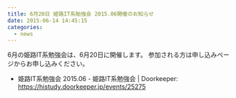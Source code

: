 ```yaml
---
title: 6月20日 姫路IT系勉強会 2015.06開催のお知らせ
date: 2015-06-14 14:45:15
categories:
  - news
---
```


6月の姫路IT系勉強会は、6月20日に開催します。
参加される方は申し込みページからお申し込みください。

-   姫路IT系勉強会 2015.06 - 姫路IT系勉強会 | Doorkeeper: <https://histudy.doorkeeper.jp/events/25275>

​

